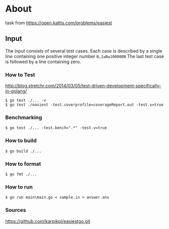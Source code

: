 # About
task from https://open.kattis.com/problems/easiest

## Input
The input consists of several test cases. Each case is described by a single line containing one positive integer number `N,1≤N≤100000N` The last test case is followed by a line containing zero.

### How to Test
http://blog.stretchr.com/2014/03/05/test-driven-development-specifically-in-golang/

```
$ go test ./... -v
$ go test ./easiest -test.coverprofile=coverageReport.out -test.v=true
```

### Benchmarking

```
$ go test ./... -test.bench=".*" -test.v=true
```

### How to build

```
$ go build ./...
```

### How to format

```
$ go fmt ./...
```

### How to run

```
$ go run main\main.go < sample.in > answer.ans
```

### Sources
https://github.com/karpikpl/easiestgo.git
